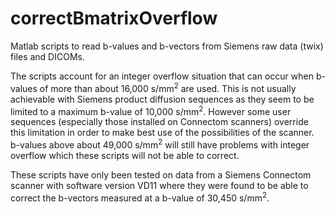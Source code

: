 # correctBmatrixOverflow
Matlab scripts to read b-values and b-vectors from Siemens raw data (twix) files and DICOMs.

The scripts account for an integer overflow situation that can occur when b-values of more than about 16,000 s/mm<sup>2</sup> are used.
This is not usually achievable with Siemens product diffusion sequences as they seem to be limited to a maximum b-value of 10,000 s/mm<sup>2</sup>.
However some user sequences (especially those installed on Connectom scanners) override this limitation in order to make best use of the possibilities of the scanner.
b-values above about 49,000 s/mm<sup>2</sup> will still have problems with integer overflow which these scripts will not be able to correct.

These scripts have only been tested on data from a Siemens Connectom scanner with software version VD11 where they were found to be able to correct the b-vectors measured at a b-value of 30,450 s/mm<sup>2</sup>.
